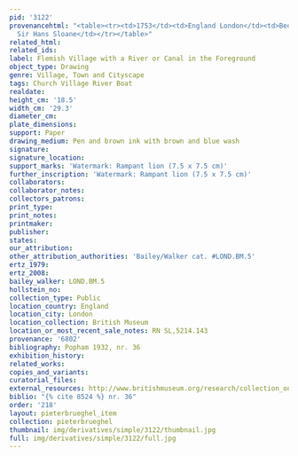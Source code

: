 ```yaml
---
pid: '3122'
provenancehtml: "<table><tr><td>1753</td><td>England London</td><td>Bequeathed by
  Sir Hans Sloane</td></tr></table>"
related_html:
related_ids:
label: Flemish Village with a River or Canal in the Foreground
object_type: Drawing
genre: Village, Town and Cityscape
tags: Church Village River Boat
realdate:
height_cm: '18.5'
width_cm: '29.3'
diameter_cm:
plate_dimensions:
support: Paper
drawing_medium: Pen and brown ink with brown and blue wash
signature:
signature_location:
support_marks: 'Watermark: Rampant lion (7.5 x 7.5 cm)'
further_inscription: 'Watermark: Rampant lion (7.5 x 7.5 cm)'
collaborators:
collaborator_notes:
collectors_patrons:
print_type:
print_notes:
printmaker:
publisher:
states:
our_attribution:
other_attribution_authorities: 'Bailey/Walker cat. #LOND.BM.5'
ertz_1979:
ertz_2008:
bailey_walker: LOND.BM.5
hollstein_no:
collection_type: Public
location_country: England
location_city: London
location_collection: British Museum
location_or_most_recent_sale_notes: RN SL,5214.143
provenance: '6802'
bibliography: Popham 1932, nr. 36
exhibition_history:
related_works:
copies_and_variants:
curatorial_files:
external_resources: http://www.britishmuseum.org/research/collection_online/collection_object_details.aspx?objectId=710344&partId=1&searchText=SL%2C5214.143&page=1
biblio: "{% cite 8524 %} nr. 36"
order: '218'
layout: pieterbrueghel_item
collection: pieterbrueghel
thumbnail: img/derivatives/simple/3122/thumbnail.jpg
full: img/derivatives/simple/3122/full.jpg
---
```

